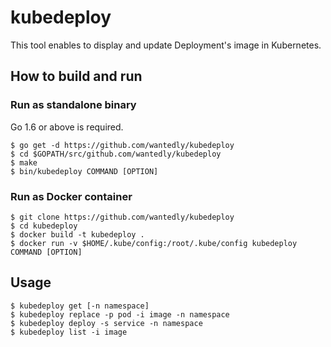 # kubedeploy

This tool enables to display and update Deployment's image in Kubernetes.

## How to build and run

### Run as standalone binary

Go 1.6 or above is required.

```
$ go get -d https://github.com/wantedly/kubedeploy
$ cd $GOPATH/src/github.com/wantedly/kubedeploy
$ make
$ bin/kubedeploy COMMAND [OPTION]
```

### Run as Docker container

```
$ git clone https://github.com/wantedly/kubedeploy
$ cd kubedeploy
$ docker build -t kubedeploy .
$ docker run -v $HOME/.kube/config:/root/.kube/config kubedeploy COMMAND [OPTION]
```

## Usage

```
$ kubedeploy get [-n namespace]
$ kubedeploy replace -p pod -i image -n namespace
$ kubedeploy deploy -s service -n namespace
$ kubedeploy list -i image
```
